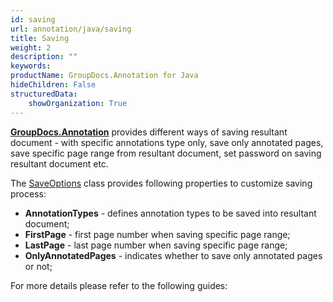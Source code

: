 ```yaml
---
id: saving
url: annotation/java/saving
title: Saving
weight: 2
description: ""
keywords: 
productName: GroupDocs.Annotation for Java
hideChildren: False
structuredData:
    showOrganization: True
---
```


**[GroupDocs.Annotation](https://products.groupdocs.com/annotation/java)** provides different ways of saving resultant document - with specific annotations type only, save only annotated pages, save specific page range from resultant document, set password on saving resultant document etc.

The [SaveOptions](https://reference.groupdocs.com/java/annotation/com.groupdocs.annotation.options.export/SaveOptions) class provides following properties to customize saving process:

*   **AnnotationTypes** - defines annotation types to be saved into resultant document;
*   **FirstPage** - first page number when saving specific page range;
*   **LastPage** - last page number when saving specific page range;
*   **OnlyAnnotatedPages** - indicates whether to save only annotated pages or not;

For more details please refer to the following guides: